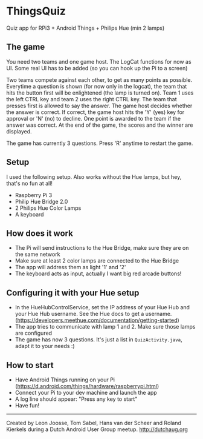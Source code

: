# ThingsQuiz
Quiz app for RPi3 + Android Things + Philips Hue (min 2 lamps)

## The game

You need two teams and one game host. The LogCat functions for now as
UI. Some real UI has to be added (so you can hook up the Pi to a 
screen)

Two teams compete against each other, to get as many points as possible. 
Everytime a question is shown (for now only in the logcat), the team 
that hits the button first will be enlightened (the lamp is turned on).
Team 1 uses the left CTRL key and team 2 uses the right CTRL key. The 
team that presses first is allowed to say the answer. The game host 
decides whether the answer is correct. If correct, the game host hits 
the 'Y' (yes) key for approval or 'N' (no) to decline. One point is 
awarded to the team if the answer was correct. At the end of the game,
the scores and the winner are displayed.

The game has currently 3 questions. Press 'R' anytime to restart the game.

## Setup

I used the following setup. Also works without the Hue lamps, but hey,
that's no fun at all!

- Raspberry Pi 3
- Philip Hue Bridge 2.0
- 2 Philips Hue Color Lamps
- A keyboard

## How does it work

- The Pi will send instructions to the Hue Bridge, make sure they are on the same network
- Make sure at least 2 color lamps are connected to the Hue Bridge
- The app will address them as light '1' and '2'
- The keyboard acts as input, actually I want big red arcade buttons!

## Configuring it with your Hue setup

- In the HueHubControlService, set the IP address of your Hue Hub and 
  your Hue Hub username. See the Hue docs to get a username. 
  (https://developers.meethue.com/documentation/getting-started)
- The app tries to communicate with lamp 1 and 2. Make sure those lamps
  are configured
- The game has now 3 questions. It's just a list in `QuizActivity.java`,
  adapt it to your needs :)
  
## How to start

- Have Android Things running on your Pi (https://d.android.com/things/hardware/raspberrypi.html)
- Connect your Pi to your dev machine and launch the app
- A log line should appear: "Press any key to start"
- Have fun!

------

Created by Leon Joosse, Tom Sabel, Hans van der Scheer and Roland Kierkels 
during a Dutch Android User Group meetup. http://dutchaug.org
